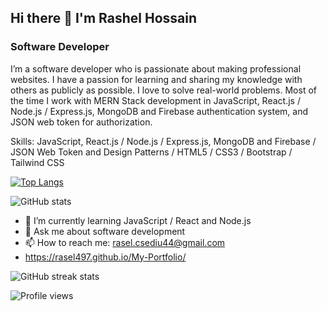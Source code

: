  
## Hi there 👋 I'm Rashel Hossain

### Software Developer

I’m a software developer who is passionate about making professional websites. I have a passion for learning and sharing my knowledge with others as publicly as possible. I love to solve real-world problems. Most of the time I work with MERN Stack development in JavaScript, React.js / Node.js / Express.js, MongoDB and Firebase authentication system, and JSON web token for authorization.

Skills: JavaScript, React.js / Node.js / Express.js, MongoDB and Firebase / JSON Web Token and Design Patterns / HTML5 / CSS3 / Bootstrap / Tailwind CSS

[![Top Langs](https://github-readme-stats.vercel.app/api/top-langs/?username=rasel497)](https://github.com/rasel497/github-readme-stats)

![GitHub stats](https://github-readme-stats.vercel.app/api?username=rasel497&show_icons=true)  

- 🌱 I’m currently learning JavaScript /  React and  Node.js  
- 💬 Ask me about software development 
- 📫 How to reach me: rasel.csediu44@gmail.com
- https://rasel497.github.io/My-Portfolio/

![GitHub streak stats](https://github-readme-streak-stats.herokuapp.com/?user=rasel497)  

![Profile views](https://gpvc.arturio.dev/rasel497)  
